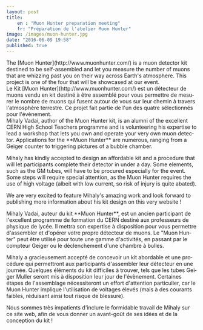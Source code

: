 ```yaml
---
layout: post
title:
    en : "Muon Hunter preparation meeting"
    fr: "Préparation de l'atelier Muon Hunter"
image: /images/muon-hunter.jpg
date: "2016-06-09 19:58"
published: true
---
```

<div class="langjs" lang="en">
The [Muon Hunter](http://www.muonhunter.com/) is a muon detector kit destined to be self-assembled
and let you measure the number of muons that are whizzing past you on their way across Earth's atmosphere.
This project is one of the four that will be showcased at our event.
</div>
<div class="langjs" lang="fr">
Le Kit [Muon Hunter](http://www.muonhunter.com/) est un détecteur de muons vendu en kit destiné à être assemblé pour
vous permettre de mesurer le nombre de muons qui fusent autour de vous sur leur chemin à travers l'atmosphère terrestre.
Ce projet fait partie de l'un des quatre sélectionnés pour l'évènement.
</div>
<!--more-->
<div class="langjs" lang="en">
Mihaly Vadai, author of the Muon Hunter kit, is an alumni of the excellent CERN High School Teachers programme and is volunteering 
his expertise to lead a workshop that lets you own and operate your very own muon detector.
Applications for the **Muon Hunter** are numerous, ranging from a Geiger counter to triggering pictures of a bubble chamber.

Mihaly has kindly accepted to design an affordable kit and a procedure that will let participants complete
their detector in under a day. Some elements, such as the GM tubes, will have to be procured especially
for the event. Some steps will require special attention, as the Muon Hunter requires the use of high 
voltage (albeit with low current, so risk of injury is quite abated).

We are very excited to feature Mihaly's amazing work and look forward to publishing more information
about his kit design on this very website !
</div>
<div class="langjs" lang="fr">
Mihaly Vadai, auteur du kit **Muon Hunter**, est un ancien participant de l'excellent programme de formation du CERN 
destiné aux professeurs de physique de lycée. Il mettra son expertise à disposition pour vous permettre d'assembler 
et d'opérer votre propre détecteur de muons.
Le "Muon Hunter" peut être utilisé pour toute une gamme d'activités, en passant par le compteur Geiger 
ou le déclenchement d'une chambre à bulles.

Mihaly a gracieusement accepté de concevoir un kit abordable et une procédure qui permettront aux 
participants d'assembler leur détecteur en une journée. Quelques éléments du kit difficiles à trouver,
tels que les tubes Geiger Muller seront mis à disposition leur jour de l'évènement.
Certaines étapes de l'assemblage nécessiteront un effort d'attention particulier, car le Muon Hunter implique
l'utilisation de voltages élevés (mais à des courants faibles, réduisant ainsi tout risque de blessure).

Nous sommes très impatients d'inclure le formidable travail de Mihaly sur ce site web, afin de vous donner un avant-goût 
de ses idées et de la conception du kit !
</div>
